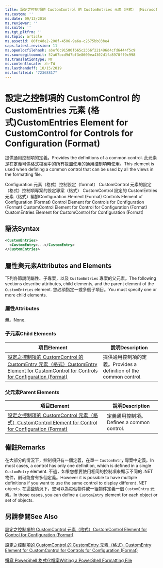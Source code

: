```yaml
---
title: 設定之控制項的 CustomControl 的 CustomEntries 元素（格式） |Microsoft Docs
ms.custom: ''
ms.date: 09/13/2016
ms.reviewer: ''
ms.suite: ''
ms.tgt_pltfrm: ''
ms.topic: article
ms.assetid: 80fc4de2-208f-4506-9a6a-c2675bb83be4
caps.latest.revision: 11
ms.openlocfilehash: abef6c91500f665c2366f221496d4cfd6444f5c9
ms.sourcegitcommit: 52a67bcd9d7bf3e8600ea4302d1fa8970ff9c998
ms.translationtype: MT
ms.contentlocale: zh-TW
ms.lasthandoff: 10/15/2019
ms.locfileid: "72368817"
---
```

# <a name="customentries-element-for-customcontrol-for-controls-for-configuration-format"></a><span data-ttu-id="da8c2-102">設定之控制項的 CustomControl 的 CustomEntries 元素 (格式)</span><span class="sxs-lookup"><span data-stu-id="da8c2-102">CustomEntries Element for CustomControl for Controls for Configuration (Format)</span></span>

<span data-ttu-id="da8c2-103">提供通用控制項的定義。</span><span class="sxs-lookup"><span data-stu-id="da8c2-103">Provides the definitions of a common control.</span></span> <span data-ttu-id="da8c2-104">此元素是在定義可供格式檔案中的所有視圖使用的通用控制項時使用。</span><span class="sxs-lookup"><span data-stu-id="da8c2-104">This element is used when defining a common control that can be used by all the views in the formatting file.</span></span>

<span data-ttu-id="da8c2-105">Configuration 元素（格式）控制設定（format） CustomControl 元素的設定（格式）控制項專案的設定專案（格式） CustomControl 設定的 CustomEntries 元素（格式）編排</span><span class="sxs-lookup"><span data-stu-id="da8c2-105">Configuration Element (Format) Controls Element of Configuration (Format) Control Element for Controls for Configuration (Format) CustomControl Element for Control for Configuration (Format) CustomEntries Element for CustomControl for Configuration (Format)</span></span>

## <a name="syntax"></a><span data-ttu-id="da8c2-106">語法</span><span class="sxs-lookup"><span data-stu-id="da8c2-106">Syntax</span></span>

```xml
<CustomEntries>
  <CustomEntry>...</CustomEntry>
</CustomEntries>

```

## <a name="attributes-and-elements"></a><span data-ttu-id="da8c2-107">屬性與元素</span><span class="sxs-lookup"><span data-stu-id="da8c2-107">Attributes and Elements</span></span>

<span data-ttu-id="da8c2-108">下列各節說明屬性、子專案，以及 `CustomEntries` 專案的父元素。</span><span class="sxs-lookup"><span data-stu-id="da8c2-108">The following sections describe attributes, child elements, and the parent element of the `CustomEntries` element.</span></span> <span data-ttu-id="da8c2-109">您必須指定一或多個子項目。</span><span class="sxs-lookup"><span data-stu-id="da8c2-109">You must specify one or more child elements.</span></span>

### <a name="attributes"></a><span data-ttu-id="da8c2-110">屬性</span><span class="sxs-lookup"><span data-stu-id="da8c2-110">Attributes</span></span>

<span data-ttu-id="da8c2-111">無。</span><span class="sxs-lookup"><span data-stu-id="da8c2-111">None.</span></span>

### <a name="child-elements"></a><span data-ttu-id="da8c2-112">子元素</span><span class="sxs-lookup"><span data-stu-id="da8c2-112">Child Elements</span></span>

|<span data-ttu-id="da8c2-113">項目</span><span class="sxs-lookup"><span data-stu-id="da8c2-113">Element</span></span>|<span data-ttu-id="da8c2-114">說明</span><span class="sxs-lookup"><span data-stu-id="da8c2-114">Description</span></span>|
|-------------|-----------------|
|[<span data-ttu-id="da8c2-115">設定之控制項的 CustomControl 的 CustomEntry 元素（格式）</span><span class="sxs-lookup"><span data-stu-id="da8c2-115">CustomEntry Element for CustomControl for Controls for Configuration (Format)</span></span>](./customentry-element-for-customcontrol-for-controls-for-configuration-format.md)|<span data-ttu-id="da8c2-116">提供通用控制項的定義。</span><span class="sxs-lookup"><span data-stu-id="da8c2-116">Provides a definition of the common control.</span></span>|

### <a name="parent-elements"></a><span data-ttu-id="da8c2-117">父元素</span><span class="sxs-lookup"><span data-stu-id="da8c2-117">Parent Elements</span></span>

|<span data-ttu-id="da8c2-118">項目</span><span class="sxs-lookup"><span data-stu-id="da8c2-118">Element</span></span>|<span data-ttu-id="da8c2-119">說明</span><span class="sxs-lookup"><span data-stu-id="da8c2-119">Description</span></span>|
|-------------|-----------------|
|[<span data-ttu-id="da8c2-120">設定之控制項的 CustomControl 元素（格式）</span><span class="sxs-lookup"><span data-stu-id="da8c2-120">CustomControl Element for Control for Configuration (Format)</span></span>](./customcontrol-element-for-control-for-controls-for-configuration-format.md)|<span data-ttu-id="da8c2-121">定義通用控制項。</span><span class="sxs-lookup"><span data-stu-id="da8c2-121">Defines a common control.</span></span>|

## <a name="remarks"></a><span data-ttu-id="da8c2-122">備註</span><span class="sxs-lookup"><span data-stu-id="da8c2-122">Remarks</span></span>

<span data-ttu-id="da8c2-123">在大部分的情況下，控制項只有一個定義，在單一 `CustomEntry` 專案中定義。</span><span class="sxs-lookup"><span data-stu-id="da8c2-123">In most cases, a control has only one definition, which is defined in a single `CustomEntry` element.</span></span> <span data-ttu-id="da8c2-124">不過，如果您想要使用相同的控制項來顯示不同的 .NET 物件，則可能會有多個定義。</span><span class="sxs-lookup"><span data-stu-id="da8c2-124">However it is possible to have multiple definitions if you want to use the same control to display different .NET objects.</span></span> <span data-ttu-id="da8c2-125">在這些情況下，您可以為每個物件或一組物件定義一個 `CustomEntry` 元素。</span><span class="sxs-lookup"><span data-stu-id="da8c2-125">In those cases, you can define a `CustomEntry` element for each object or set of objects.</span></span>

## <a name="see-also"></a><span data-ttu-id="da8c2-126">另請參閱</span><span class="sxs-lookup"><span data-stu-id="da8c2-126">See Also</span></span>

[<span data-ttu-id="da8c2-127">設定之控制項的 CustomControl 元素（格式）</span><span class="sxs-lookup"><span data-stu-id="da8c2-127">CustomControl Element for Control for Configuration (Format)</span></span>](./customcontrol-element-for-control-for-controls-for-configuration-format.md)

[<span data-ttu-id="da8c2-128">設定之控制項的 CustomControl 的 CustomEntry 元素（格式）</span><span class="sxs-lookup"><span data-stu-id="da8c2-128">CustomEntry Element for CustomControl for Controls for Configuration (Format)</span></span>](./customentry-element-for-customcontrol-for-controls-for-configuration-format.md)

[<span data-ttu-id="da8c2-129">撰寫 PowerShell 格式化檔案</span><span class="sxs-lookup"><span data-stu-id="da8c2-129">Writing a PowerShell Formatting File</span></span>](./writing-a-powershell-formatting-file.md)
